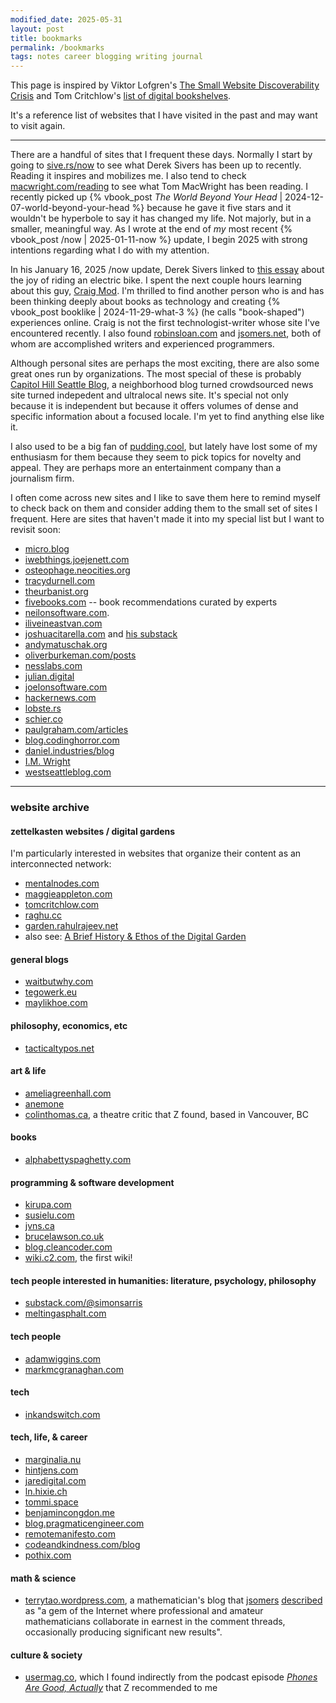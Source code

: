 ```yaml
---
modified_date: 2025-05-31
layout: post
title: bookmarks
permalink: /bookmarks
tags: notes career blogging writing journal
---
```


This page is inspired by Viktor Lofgren's [The Small Website Discoverability Crisis](https://www.marginalia.nu/log/19-website-discoverability-crisis/) and Tom Critchlow's [list of digital bookshelves](https://tomcritchlow.com/wiki/books/bookshelves/).
<!--more-->
It's a reference list of websites that I have visited in the past and may want to visit again.

---

There are a handful of sites that I frequent these days.
Normally I start by going to [sive.rs/now](https://sive.rs/now) to see what Derek Sivers has been up to recently.
Reading it inspires and mobilizes me.
I also tend to check [macwright.com/reading](https://macwright.com/reading/) to see what Tom MacWright has been reading.
I recently picked up {% vbook_post _The World Beyond Your Head_ | 2024-12-07-world-beyond-your-head %} because he gave it five stars and it wouldn't be hyperbole to say it has changed my life.
Not majorly, but in a smaller, meaningful way.
As I wrote at the end of _my_ most recent {% vbook_post /now | 2025-01-11-now %} update, I begin 2025 with strong intentions regarding what I do with my attention.

In his January 16, 2025 /now update, Derek Sivers linked to [this essay](https://craigmod.com/essays/electric_bikes/) about the joy of riding an electric bike.
I spent the next couple hours learning about this guy, [Craig Mod](https://craigmod.com).
I'm thrilled to find another person who is and has been thinking deeply about books as technology and creating {% vbook_post booklike | 2024-11-29-what-3 %} (he calls "book-shaped") experiences online.
Craig is not the first technologist-writer whose site I've encountered recently.
I also found [robinsloan.com](https://www.robinsloan.com/) and [jsomers.net](https://jsomers.net/), both of whom are accomplished writers and experienced programmers.

Although personal sites are perhaps the most exciting, there are also some great ones run by organizations.
The most special of these is probably [Capitol Hill Seattle Blog](https://www.capitolhillseattle.com/), a neighborhood blog turned crowdsourced news site turned indepedent and ultralocal news site.
It's special not only because it is independent but because it offers volumes of dense and specific information about a focused locale.
I'm yet to find anything else like it.

I also used to be a big fan of [pudding.cool](https://pudding.cool), but lately have lost some of my enthusiasm for them because they seem to pick topics for novelty and appeal.
They are perhaps more an entertainment company than a journalism firm.

I often come across new sites and I like to save them here to remind myself to check back on them and consider adding them to the small set of sites I frequent.
Here are sites that haven't made it into my special list but I want to revisit soon:
- [micro.blog](https://micro.blog/)
- [iwebthings.joejenett.com](https://iwebthings.joejenett.com/)
- [osteophage.neocities.org](https://osteophage.neocities.org/)
- [tracydurnell.com](https://tracydurnell.com/)
- [theurbanist.org](https://www.theurbanist.org/)
- [fivebooks.com](https://fivebooks.com/) -- book recommendations curated by experts
- [neilonsoftware.com](https://neilonsoftware.com/).
- [iliveineastvan.com](https://iliveineastvan.com/)
- [joshuacitarella.com](http://joshuacitarella.com/index.html) and [his substack](https://joshuacitarella.substack.com/)
- [andymatuschak.org](https://andymatuschak.org/)
- [oliverburkeman.com/posts](https://www.oliverburkeman.com/posts)
- [nesslabs.com](https://nesslabs.com/best)
- [julian.digital](https://julian.digital/)
- [joelonsoftware.com](https://www.joelonsoftware.com/)
- [hackernews.com](https://hackernews.com/)
- [lobste.rs](https://lobste.rs/)
- [schier.co](https://schier.co/blog)
- [paulgraham.com/articles](http://www.paulgraham.com/articles.html)
- [blog.codinghorror.com](https://blog.codinghorror.com)
- [daniel.industries/blog](https://www.daniel.industries/blog/)
- [I.M. Wright](https://imwrightshardcode.com/)
- [westseattleblog.com](https://westseattleblog.com/)

---

### website archive
#### zettelkasten websites / digital gardens
I'm particularly interested in websites that organize their content as an interconnected network:
- [mentalnodes.com](https://www.mentalnodes.com/)
- [maggieappleton.com](https://maggieappleton.com)
- [tomcritchlow.com](https://tomcritchlow.com/)
- [raghu.cc](https://raghu.cc/)
- [garden.rahulrajeev.net](https://garden.rahulrajeev.net/starts-here)
- also see: [A Brief History & Ethos of the Digital Garden](https://maggieappleton.com/garden-history)

#### general blogs
- [waitbutwhy.com](https://waitbutwhy.com/)
- [tegowerk.eu](https://tegowerk.eu/)
- [maylikhoe.com](https://maylikhoe.com/)

#### philosophy, economics, etc
- [tacticaltypos.net](https://tacticaltypos.net/)

#### art & life
- [ameliagreenhall.com](https://ameliagreenhall.com/blog)
- [anemone](https://anemone.substack.com/)
- [colinthomas.ca](https://colinthomas.ca/), a theatre critic that Z found, based in Vancouver, BC

#### books
- [alphabettyspaghetty.com](https://alphabettyspaghetty.com/category/books-literature/book-reviews/)

#### programming & software development
- [kirupa.com](https://www.kirupa.com/)
- [susielu.com](https://www.susielu.com/)
- [jvns.ca](https://jvns.ca/)
- [brucelawson.co.uk](https://brucelawson.co.uk/)
- [blog.cleancoder.com](https://blog.cleancoder.com/)
- [wiki.c2.com](https://wiki.c2.com/), the first wiki!

#### tech people interested in humanities: literature, psychology, philosophy
- [substack.com/@simonsarris](https://substack.com/@simonsarris)
- [meltingasphalt.com](https://meltingasphalt.com/)

#### tech people
- [adamwiggins.com](https://adamwiggins.com/making-computers-better/)
- [markmcgranaghan.com](https://markmcgranaghan.com/)

#### tech
- [inkandswitch.com](https://www.inkandswitch.com/)

#### tech, life, & career
- [marginalia.nu](https://www.marginalia.nu/)
- [hintjens.com](http://hintjens.com/)
- [jaredigital.com](https://www.jaredigital.com/archive)
- [ln.hixie.ch](https://ln.hixie.ch/)
- [tommi.space](https://tommi.space/home/)
- [benjamincongdon.me](https://benjamincongdon.me/blog)
- [blog.pragmaticengineer.com](https://blog.pragmaticengineer.com/)
- [remotemanifesto.com](https://remotemanifesto.com/)
- [codeandkindness.com/blog](https://codeandkindness.com/blog/)
- [pothix.com](https://pothix.com/)

#### math & science
- [terrytao.wordpress.com](https://terrytao.wordpress.com), a mathematician's blog that [jsomers](https://jsomers.net/) [described](https://observablehq.com/@jsomers/we-need-more-tiny-knowledge-projects-heres-one) as "a gem of the Internet where professional and amateur mathematicians collaborate in earnest in the comment threads, occasionally producing significant new results".

#### culture & society
- [usermag.co](https://www.usermag.co/), which I found indirectly from the podcast episode [_Phones Are Good, Actually_](https://open.spotify.com/episode/3tjoMlAMzqOqCd7nYikVsb?si=73bcda8908d44e1a) that Z recommended to me
